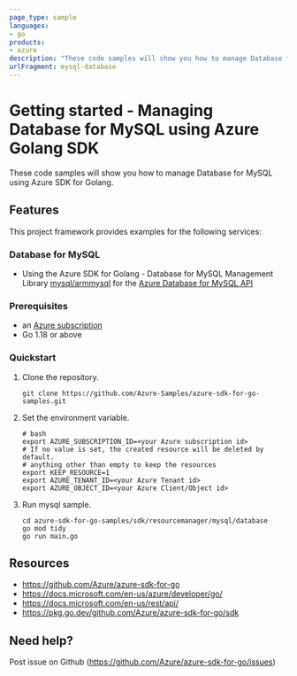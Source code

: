 ```yaml
---
page_type: sample
languages:
- go
products:
- azure
description: "These code samples will show you how to manage Database for MySQL Manager using Azure SDK for Golang."
urlFragment: mysql-database
---
```


# Getting started - Managing Database for MySQL using Azure Golang SDK

These code samples will show you how to manage Database for MySQL using Azure SDK for Golang.

## Features

This project framework provides examples for the following services:

### Database for MySQL
* Using the Azure SDK for Golang - Database for MySQL Management Library [mysql/armmysql](https://pkg.go.dev/github.com/Azure/azure-sdk-for-go/sdk/resourcemanager/mysql/armmysql) for the [Azure Database for MySQL API](https://docs.microsoft.com/en-us/rest/api/mysql/)

### Prerequisites
* an [Azure subscription](https://azure.microsoft.com)
* Go 1.18 or above

### Quickstart

1. Clone the repository.

    ```
    git clone https://github.com/Azure-Samples/azure-sdk-for-go-samples.git
    ```
   
2. Set the environment variable.

   ```
   # bash
   export AZURE_SUBSCRIPTION_ID=<your Azure subscription id> 
   # If no value is set, the created resource will be deleted by default.
   # anything other than empty to keep the resources
   export KEEP_RESOURCE=1 
   export AZURE_TENANT_ID=<your Azure Tenant id>          
   export AZURE_OBJECT_ID=<your Azure Client/Object id> 
   ```

3. Run mysql sample.

    ```
    cd azure-sdk-for-go-samples/sdk/resourcemanager/mysql/database
    go mod tidy
    go run main.go
    ```
   
## Resources

- https://github.com/Azure/azure-sdk-for-go
- https://docs.microsoft.com/en-us/azure/developer/go/
- https://docs.microsoft.com/en-us/rest/api/
- https://pkg.go.dev/github.com/Azure/azure-sdk-for-go/sdk

## Need help?

Post issue on Github (https://github.com/Azure/azure-sdk-for-go/issues)
